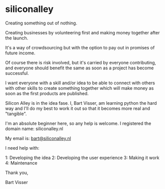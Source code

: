 siliconalley
============

Creating something out of nothing.

Creating businesses by volunteering first and making money together after the launch.

It's a way of crowdsourcing but with the option to pay out in promises of future income.

Of course there is risk involved, but it's carried by everyone contributing, and everyone should benefit the same as soon as a project has become successful.

I want everyone with a skill and/or idea to be able to connect with others with other skills to create something together which will make money as soon as the first products are published.

Silicon Alley is in the idea fase. I, Bart Visser, am learning python the hard way and I'll do my best to work it out so that it becomes more real and "tangible".

I'm an absolute beginner here, so any help is welcome. I registered the domain name: siliconalley.nl

My email is: bart@siliconalley.nl

I need help with:

1: Developing the idea
2: Developing the user experience
3: Making it work
4: Maintenance

Thank you,

Bart Visser
